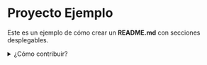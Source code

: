 # Proyecto Ejemplo

Este es un ejemplo de cómo crear un **README.md** con secciones desplegables.

<details>
  <summary>¿Cómo contribuir?</summary>
  
  Para contribuir a este proyecto, sigue estos pasos:

  1. Haz un **fork** del repositorio.
  2. Crea una nueva rama con los cambios que deseas realizar.
  3. Realiza un **pull request** a la rama `main` para revisar tus cambios.
  
  ¡Gracias por tu contribución!

</details>
